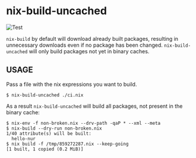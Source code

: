 # nix-build-uncached

![Test](https://github.com/Mic92/nix-build-uncached/workflows/Test/badge.svg)

`nix-build` by default will download already built packages, resulting in
unnecessary downloads even if no package has been changed.
`nix-build-uncached` will only build packages not yet in binary caches.

## USAGE

Pass a file with the nix expressions you want to build.

```console
$ nix-build-uncached ./ci.nix
```

As a result `nix-build-uncached` will build all packages,
not present in the binary cache:

```
$ nix-env -f non-broken.nix --drv-path -qaP * --xml --meta
$ nix-build --dry-run non-broken.nix
1/40 attribute(s) will be built:
  hello-nur
$ nix build -f /tmp/859272287.nix --keep-going
[1 built, 1 copied (0.2 MiB)]
```
